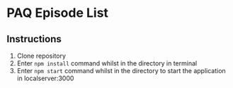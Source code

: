 # PAQ Episode List

## Instructions

1. Clone repository
2. Enter `npm install` command whilst in the directory in terminal
3. Enter `npm start` command whilst in the directory to start the application in localserver:3000

